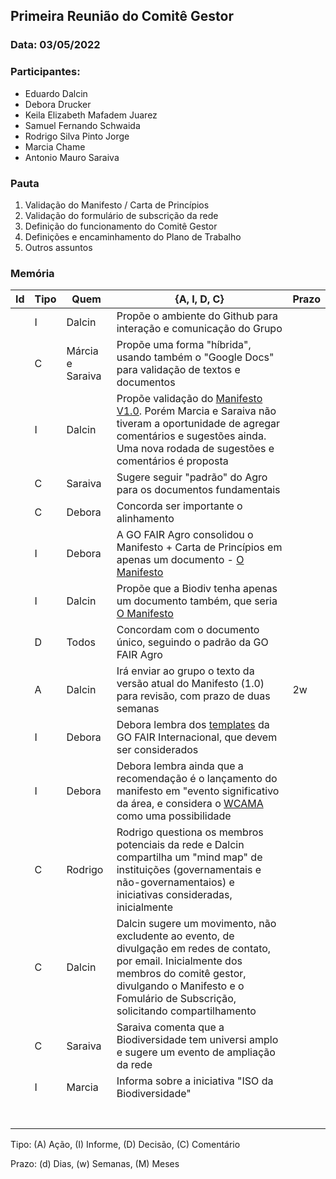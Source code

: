 ## Primeira Reunião do Comitê Gestor

### Data: 03/05/2022

### Participantes:

* Eduardo Dalcin
* Debora Drucker
* Keila Elizabeth Mafadem Juarez
* Samuel Fernando Schwaida
* Rodrigo Silva Pinto Jorge
* Marcia Chame
* Antonio Mauro Saraiva

### Pauta

1. Validação do Manifesto / Carta de Princípios
2. Validação do formulário de subscrição da rede
3. Definição do funcionamento do Comitê Gestor
4. Definições e encaminhamento do Plano de Trabalho
5. Outros assuntos

### Memória

| Id| Tipo | Quem | {A, I, D, C} | Prazo |
|---|---|---|---|---|
|| I | Dalcin | Propõe o ambiente do Github para interação e comunicação do Grupo |  |
|| C | Márcia e Saraiva | Propõe uma forma "híbrida", usando também o "Google Docs" para validação de textos e documentos |  |
|| I | Dalcin | Propõe validação do [Manifesto V1.0](https://github.com/edalcin/gofairbiodiv/blob/main/manifesto.md). Porém Marcia e Saraiva não tiveram a oportunidade de agregar comentários e sugestões ainda. Uma nova rodada de sugestões e comentários é proposta  |  |
|| C | Saraiva  | Sugere seguir "padrão" do Agro para os documentos fundamentais |  |
|| C | Debora | Concorda ser importante o alinhamento |  |
|| I | Debora | A GO FAIR Agro consolidou o Manifesto + Carta de Princípios em apenas um documento - [O Manifesto](https://github.com/go-fair-agro/go-fair-agro) |  |
|| I | Dalcin | Propõe que a Biodiv tenha apenas um documento também, que seria [O Manifesto](https://github.com/edalcin/gofairbiodiv/blob/main/manifesto.md) |  |
|| D | Todos | Concordam com o documento único, seguindo o padrão da GO FAIR Agro |  |
|| A | Dalcin | Irá enviar ao grupo o texto da versão atual do Manifesto (1.0) para revisão, com prazo de duas semanas| 2w |
|| I | Debora | Debora lembra dos [templates](https://www.go-fair.org/resources/go-fair-materials/materials-for-ins/) da GO FAIR Internacional, que devem ser considerados |  |
|| I | Debora | Debora lembra ainda que a recomendação é o lançamento do manifesto em "evento significativo da área, e considera o [WCAMA](https://wcama.wordpress.com/) como uma possibilidade |  |
|| C | Rodrigo | Rodrigo questiona os membros potenciais da rede e Dalcin compartilha um "mind map" de instituições (governamentais e não-governamentaios) e iniciativas consideradas, inicialmente |  |
|| C | Dalcin | Dalcin sugere um movimento, não excludente ao evento, de divulgação em redes de contato, por email. Inicialmente dos membros do comitê gestor, divulgando o Manifesto e o Fomulário de Subscrição, solicitando compartilhamento |  |
|| C | Saraiva | Saraiva comenta que a Biodiversidade tem universi amplo e sugere um evento de ampliação da rede|  |
|| I | Marcia | Informa sobre a iniciativa "ISO da Biodiversidade" |  |
||  |  |  |  |
||  |  |  |  |
||  |  |  |  |
||  |  |  |  |
||  |  |  |  |
||  |  |  |  |
||  |  |  |  |

Tipo: (A) Ação, (I) Informe, (D) Decisão, (C) Comentário

Prazo: (d) Dias, (w) Semanas, (M) Meses
